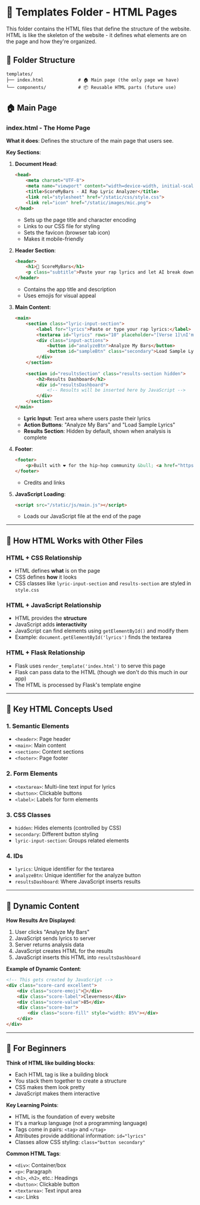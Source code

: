 # 📄 Templates Folder - HTML Pages

This folder contains the HTML files that define the structure of the website. HTML is like the skeleton of the website - it defines what elements are on the page and how they're organized.

## 📁 Folder Structure

```
templates/
├── index.html             # 🏠 Main page (the only page we have)
└── components/            # 📦 Reusable HTML parts (future use)
```

## 🏠 Main Page

### **index.html** - The Home Page
**What it does**: Defines the structure of the main page that users see.

**Key Sections**:

1. **Document Head**:
   ```html
   <head>
       <meta charset="UTF-8">
       <meta name="viewport" content="width=device-width, initial-scale=1.0">
       <title>ScoreMyBars - AI Rap Lyric Analyzer</title>
       <link rel="stylesheet" href="/static/css/style.css">
       <link rel="icon" href="/static/images/mic.png">
   </head>
   ```
   - Sets up the page title and character encoding
   - Links to our CSS file for styling
   - Sets the favicon (browser tab icon)
   - Makes it mobile-friendly

2. **Header Section**:
   ```html
   <header>
       <h1>🎤 ScoreMyBars</h1>
       <p class="subtitle">Paste your rap lyrics and let AI break down your bars.</p>
   </header>
   ```
   - Contains the app title and description
   - Uses emojis for visual appeal

3. **Main Content**:
   ```html
   <main>
       <section class="lyric-input-section">
           <label for="lyrics">Paste or type your rap lyrics:</label>
           <textarea id="lyrics" rows="10" placeholder="[Verse 1]\nI'm in the studio..."></textarea>
           <div class="input-actions">
               <button id="analyzeBtn">Analyze My Bars</button>
               <button id="sampleBtn" class="secondary">Load Sample Lyrics</button>
           </div>
       </section>
       
       <section id="resultsSection" class="results-section hidden">
           <h2>Results Dashboard</h2>
           <div id="resultsDashboard">
               <!-- Results will be inserted here by JavaScript -->
           </div>
       </section>
   </main>
   ```
   - **Lyric Input**: Text area where users paste their lyrics
   - **Action Buttons**: "Analyze My Bars" and "Load Sample Lyrics"
   - **Results Section**: Hidden by default, shown when analysis is complete

4. **Footer**:
   ```html
   <footer>
       <p>Built with ❤️ for the hip-hop community &bull; <a href="https://github.com/njayco/pursuit" target="_blank">GitHub</a></p>
   </footer>
   ```
   - Credits and links

5. **JavaScript Loading**:
   ```html
   <script src="/static/js/main.js"></script>
   ```
   - Loads our JavaScript file at the end of the page

---

## 🔗 How HTML Works with Other Files

### HTML + CSS Relationship
- HTML defines **what** is on the page
- CSS defines **how** it looks
- CSS classes like `lyric-input-section` and `results-section` are styled in `style.css`

### HTML + JavaScript Relationship
- HTML provides the **structure**
- JavaScript adds **interactivity**
- JavaScript can find elements using `getElementById()` and modify them
- Example: `document.getElementById('lyrics')` finds the textarea

### HTML + Flask Relationship
- Flask uses `render_template('index.html')` to serve this page
- Flask can pass data to the HTML (though we don't do this much in our app)
- The HTML is processed by Flask's template engine

---

## 🎯 Key HTML Concepts Used

### 1. **Semantic Elements**
- `<header>`: Page header
- `<main>`: Main content
- `<section>`: Content sections
- `<footer>`: Page footer

### 2. **Form Elements**
- `<textarea>`: Multi-line text input for lyrics
- `<button>`: Clickable buttons
- `<label>`: Labels for form elements

### 3. **CSS Classes**
- `hidden`: Hides elements (controlled by CSS)
- `secondary`: Different button styling
- `lyric-input-section`: Groups related elements

### 4. **IDs**
- `lyrics`: Unique identifier for the textarea
- `analyzeBtn`: Unique identifier for the analyze button
- `resultsDashboard`: Where JavaScript inserts results

---

## 🔄 Dynamic Content

**How Results Are Displayed**:
1. User clicks "Analyze My Bars"
2. JavaScript sends lyrics to server
3. Server returns analysis data
4. JavaScript creates HTML for the results
5. JavaScript inserts this HTML into `resultsDashboard`

**Example of Dynamic Content**:
```html
<!-- This gets created by JavaScript -->
<div class="score-card excellent">
    <div class="score-emoji">🎯</div>
    <div class="score-label">Cleverness</div>
    <div class="score-value">85</div>
    <div class="score-bar">
        <div class="score-fill" style="width: 85%"></div>
    </div>
</div>
```

---

## 🎯 For Beginners

**Think of HTML like building blocks**:
- Each HTML tag is like a building block
- You stack them together to create a structure
- CSS makes them look pretty
- JavaScript makes them interactive

**Key Learning Points**:
- HTML is the foundation of every website
- It's a markup language (not a programming language)
- Tags come in pairs: `<tag>` and `</tag>`
- Attributes provide additional information: `id="lyrics"`
- Classes allow CSS styling: `class="button secondary"`

**Common HTML Tags**:
- `<div>`: Container/box
- `<p>`: Paragraph
- `<h1>`, `<h2>`, etc.: Headings
- `<button>`: Clickable button
- `<textarea>`: Text input area
- `<a>`: Links 